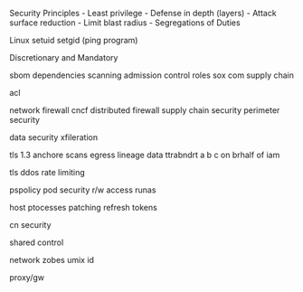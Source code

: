  Security Principles
    - Least privilege
    - Defense in depth (layers)
    - Attack surface reduction
    - Limit blast radius
    - Segregations of Duties 

Linux 
   setuid setgid (ping program) 

Discretionary and Mandatory 

sbom
dependencies
scanning
admission control
roles sox com
supply chain

acl 

network firewall
cncf
distributed firewall
supply chain security
perimeter security

data security
xfileration

tls 1.3
anchore scans
egress
lineage
data ttrabndrt
a b c on brhalf of
  iam

  tls
  ddos
  rate limiting

  pspolicy
  pod security r/w access
  runas

  host ptocesses
  patching
  refresh tokens

  cn security

  shared control

  network zobes
  umix id

  proxy/gw

 
